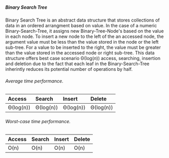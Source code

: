 ##### Binary Search Tree

Binary Search Tree is an abstract data structure that stores collections of data in an ordered arrangment based on value. In the case of a numeric Binary-Search-Tree, it assigns new Binary-Tree-Node's based on the value in each node. To insert a new node to the left of the an accessed node, the argument value must be less than the value stored in the node or the left sub-tree. For a value to be inserted to the right, the value must be greater than the value stored in the accessed node or right sub-tree. This data structure offers best case scenario Θ(log(_n_)) access, searching, insertion and deletion due to the fact that each leaf in the Binary-Search-Tree inherintly reduces its potential number of operations by half.

###### Average time performance.

| Access    | Search    | Insert    | Delete    |
| :---      | :---      | :---      | :---      |
| Θ(log(n)) | Θ(log(n)) | Θ(log(n)) | Θ(log(n)) |

###### Worst-case time performance.

| Access   | Search    | Insert    | Delete    |
| :---     | :---      | :---      | :---      |
| O(n)     | O(n)      | O(n)      | O(n)      |
